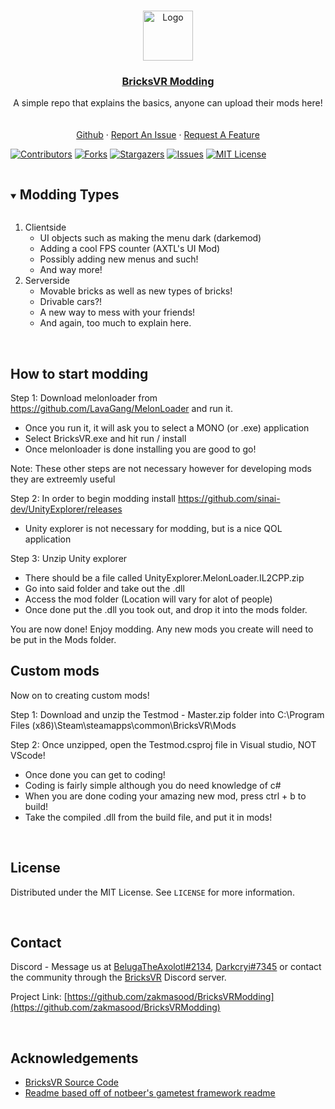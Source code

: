 <!--
This README.md template was NOT orginally created by me(notbeer)! This is a fork of:
https://github.com/othneildrew/Best-README-Template
-->


<!-- PROJECT LOGO -->
<br />
<p align="center">
<a href="https://github.com/BricksVR-Modding/BricksVR-Modding-Guide">
    <img src="https://avatars.githubusercontent.com/u/94014912?s=200&v=4" alt="Logo" width="80" height="80">
  </a>
  <h3 align="center"><u>BricksVR Modding</u></h3>

  <p align="center">
    A simple repo that explains the basics, anyone can upload their mods here!
    <br />
    <br />
    <br />
    <a href="https://github.com/zakmasood/BricksVRModding">Github</a>
    ·
    <a href="https://github.com/zakmasood/BricksVRModding/issues/new">Report An Issue</a>
    ·
    <a href="https://github.com/zakmasood/BricksVRModding/issues/new">Request A Feature</a>
  </p>
</p>

  [![Contributors][contributors-shield]][contributors-url]
  [![Forks][forks-shield]][forks-url]
  [![Stargazers][stars-shield]][stars-url]
  [![Issues][issues-shield]][issues-url]
  [![MIT License][license-shield]][license-url]

<!-- TABLE OF CONTENTS -->
<details open="open">
  <summary><h2 style="display: inline-block">Modding Types</h2></summary>
  <ol>
    <li>
      <a>Clientside</a>
       <ul>
        <li><a>UI objects such as making the menu dark (darkemod)</a></li>
       </ul>
       <ul>
        <li><a>Adding a cool FPS counter (AXTL's UI Mod)</a></li>
       </ul>
       <ul>
        <li><a>Possibly adding new menus and such!</a></li>
       </ul>
       <ul>
        <li><a>And way more!</a></li>
       </ul>
    </li>
    <li>
      <a>Serverside</a>
       <ul>
        <li><a>Movable bricks as well as new types of bricks!</a></li>
       </ul>
       <ul>
        <li><a>Drivable cars?!</a></li>
       </ul>
       <ul>
        <li><a>A new way to mess with your friends!</a></li>
       </ul>
       <ul>
        <li><a>And again, too much to explain here.</a></li>
       </ul>
    </li>
  </ol>
</details>

<!-- ABOUT THE PROJECT -->
<br />

## How to start modding

Step 1: Download melonloader from https://github.com/LavaGang/MelonLoader and run it.
 - Once you run it, it will ask you to select a MONO (or .exe) application
 - Select BricksVR.exe and hit run / install
 - Once melonloader is done installing you are good to go!

Note: These other steps are not necessary however for developing mods they are extreemly useful

Step 2: In order to begin modding install https://github.com/sinai-dev/UnityExplorer/releases
 - Unity explorer is not necessary for modding, but is a nice QOL application

Step 3: Unzip Unity explorer
 - There should be a file called UnityExplorer.MelonLoader.IL2CPP.zip 
 - Go into said folder and take out the .dll
 - Access the mod folder (Location will vary for alot of people)
 - Once done put the .dll you took out, and drop it into the mods folder.
 
You are now done! Enjoy modding.
Any new mods you create will need to be put in the Mods folder.

## Custom mods
Now on to creating custom mods!

Step 1: Download and unzip the Testmod - Master.zip folder into C:\Program Files (x86)\Steam\steamapps\common\BricksVR\Mods

Step 2: Once unzipped, open the Testmod.csproj file in Visual studio, NOT VScode!
- Once done you can get to coding!
- Coding is fairly simple although you do need knowledge of c#
- When you are done coding your amazing new mod, press ctrl + b to build!
- Take the compiled .dll from the build file, and put it in mods!

<!-- LICENSE -->
<br />

## License

Distributed under the MIT License. See `LICENSE` for more information.



<!-- CONTACT -->
<br />

## Contact

Discord - Message us at [BelugaTheAxolotl#2134](https://discordapp.com/users/566770844286844953/), [Darkcryi#7345](https://discordapp.com/users/782864543637700608/) or contact the community through the [BricksVR](https://discord.gg/smD8uxHjxU) Discord server.

Project Link: [https://github.com/zakmasood/BricksVRModding](https://github.com/zakmasood/BricksVRModding)

<br />

## Acknowledgements

* [BricksVR Source Code](https://github.com/d12/bricksvr-game)
* [Readme based off of notbeer's gametest framework readme](https://github.com/notbeer/Gametest-API-Wrapper)

[contributors-shield]: https://img.shields.io/github/contributors/zakmasood/BricksVRModding.svg?style=for-the-badge
[contributors-url]: https://github.com/zakmasood/BricksVRModding/graphs/contributors
[forks-shield]: https://img.shields.io/github/forks/zakmasood/BricksVRModding.svg?style=for-the-badge
[forks-url]: https://github.com/https://github.com/zakmasood/BricksVRModding/network/members
[stars-shield]: https://img.shields.io/github/stars/zakmasood/BricksVRModding.svg?style=for-the-badge
[stars-url]: https://github.com/zakmasood/BricksVRModdingstargazers
[issues-shield]: https://img.shields.io/github/issues/zakmasood/BricksVRModding.svg?style=for-the-badge
[issues-url]: https://github.com/zakmasood/BricksVRModding
[license-shield]: https://img.shields.io/github/license/zakmasood/BricksVRModding.svg?style=for-the-badge
[license-url]: https://github.com/zakmasood/BricksVRModding/blob/main/LICENSE
